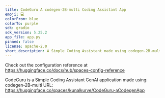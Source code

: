 ```yaml
---
title: CodeGuru A codegen-2B-multi Coding Assistant App
emoji: 💻
colorFrom: blue
colorTo: purple
sdk: gradio
sdk_version: 5.25.2
app_file: app.py
pinned: false
license: apache-2.0
short_description: A Simple Coding Assistant made using codegen-2B-multi
---
```


Check out the configuration reference at https://huggingface.co/docs/hub/spaces-config-reference

CodeGuru is a Simple Coding Assistant GenAI application made using codegen-2B-multi
URL: https://huggingface.co/spaces/kunalkurve/CodeGuru-aCodegenApp

